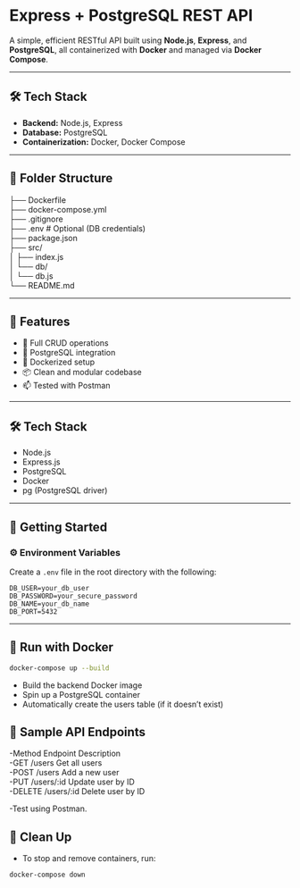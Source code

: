 # Express + PostgreSQL REST API

A simple, efficient RESTful API built using **Node.js**, **Express**, and **PostgreSQL**, all containerized with **Docker** and managed via **Docker Compose**.

---

## 🛠️ Tech Stack

- **Backend:** Node.js, Express
- **Database:** PostgreSQL
- **Containerization:** Docker, Docker Compose

---

## 📁 Folder Structure

├── Dockerfile <br>
├── docker-compose.yml <br>
├── .gitignore <br>
├── .env # Optional (DB credentials) <br>
├── package.json <br>
├── src/ <br>
│ ├── index.js <br>
│ └── db/ <br>
│ └── db.js <br>
└── README.md 


---

## 🧪 Features

- 🔁 Full CRUD operations
- 🐘 PostgreSQL integration
- 🐳 Dockerized setup
- 📦 Clean and modular codebase
- 📫 Tested with Postman

---

## 🛠️ Tech Stack

- Node.js
- Express.js
- PostgreSQL
- Docker
- pg (PostgreSQL driver)

---

## 🧾 Getting Started

### ⚙️ Environment Variables

Create a `.env` file in the root directory with the following:

```env
DB_USER=your_db_user
DB_PASSWORD=your_secure_password
DB_NAME=your_db_name
DB_PORT=5432
```

---

## 🐳 Run with Docker

```bash
docker-compose up --build
```
- Build the backend Docker image
- Spin up a PostgreSQL container
- Automatically create the users table (if it doesn’t exist)

## 📮 Sample API Endpoints

-Method	  Endpoint	  Description         <br>
-GET	    /users	    Get all users       <br>
-POST	    /users	    Add a new user      <br>
-PUT	    /users/:id	Update user by ID   <br>
-DELETE	  /users/:id	Delete user by ID   <br>

-Test using Postman.

## 🧹 Clean Up
- To stop and remove containers, run:

```bash
docker-compose down



